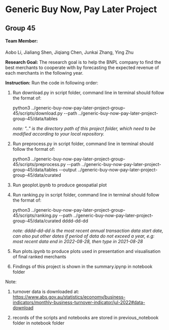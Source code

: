 # Generic Buy Now, Pay Later Project

## Group 45
#### Team Member:
Aobo Li, Jialiang Shen, Jiqiang Chen, Junkai Zhang, Ying Zhu

**Research Goal:** The research goal is to help the BNPL company to find the best merchants to cooperate with by forecasting the expected revenue of each merchants in the following year. 

**Instruction:**
Run the code in following order:
1. Run download.py in script folder, command line in terminal should follow the format of:  

    python3 ../generic-buy-now-pay-later-project-group-45/scripts/download.py --path ../generic-buy-now-pay-later-project-group-45/data/tables
    
    _note: ".." is the directory path of this project folder, which need to be modified according to your local repository._

2. Run preprocess.py in script folder, command line in terminal should follow the format of: 

    python3 ../generic-buy-now-pay-later-project-group-45/scripts/preprocess.py --path ../generic-buy-now-pay-later-project-group-45/data/tables --output ../generic-buy-now-pay-later-project-group-45/data/curated

3. Run geoplot.ipynb to produce geospatial plot

4. Run ranking.py in script folder, command line in terminal should follow the format of: 

    python3 ../generic-buy-now-pay-later-project-group-45/scripts/ranking.py --path ../generic-buy-now-pay-later-project-group-45/data/curated dddd-dd-dd
    
    _note: dddd-dd-dd is the most recent annual transaction data start date, can also put other dates if period of data do not exceed a year, e.g: most recent data end in 2022-08-28, then type in 2021-08-28_

5. Run plots.ipynb to produce plots used in presentation and visualisation of final ranked merchants

6. Findings of this project is shown in the summary.ipynp in notebook folder






Note: 

1. turnover data is downloaded at: https://www.abs.gov.au/statistics/economy/business-indicators/monthly-business-turnover-indicator/jul-2022#data-download

2. records of the scripts and notebooks are stored in previous_notebook folder in notebook folder
